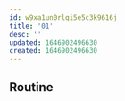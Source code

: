 ```yaml
---
id: w9xa1un0rlqi5e5c3k9616j
title: '01'
desc: ''
updated: 1646902496630
created: 1646902496630
---
```

## Routine
